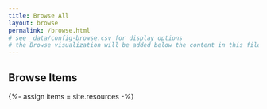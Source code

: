 ```yaml
---
title: Browse All
layout: browse
permalink: /browse.html
# see _data/config-browse.csv for display options
# the Browse visualization will be added below the content in this file
---
```


## Browse Items

{%- assign items = site.resources -%}